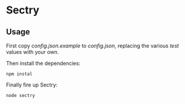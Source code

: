 # Sectry

## Usage

First copy *config.json.example* to *config.json*, replacing the various *test* values with your own.

Then install the dependencies:

```
npm instal
```

Finally fire up Sectry:

```
node sectry
```
